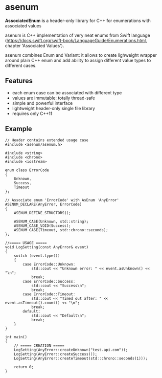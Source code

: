 # asenum
**AssociatedEnum** is a header-only library for C++ for enumerations with associated values

asenum is C++ implementation of very neat enums from Swift language (https://docs.swift.org/swift-book/LanguageGuide/Enumerations.html, chapter 'Associated Values').

asenum combines Enum and Variant: it allows to create lighweight wrapper around plain C++ enum and add ability to assign different value types to different cases.

## Features
- each enum case can be associated with different type
- values are immutable: totally thread-safe
- simple and powerful interface
- lightweight header-only single file library
- requires only C++11

## Example
```
// Header contains extended usage case
#include <asenum/asenum.h>

#include <string>
#include <chrono>
#include <iostream>

enum class ErrorCode
{
    Unknown,
    Success,
    Timeout
};

// Associate enum 'ErrorCode' with AsEnum 'AnyError'
ASENUM_DECLARE(AnyError, ErrorCode)
{
    ASENUM_DEFINE_STRUCTORS();
    
    ASENUM_CASE(Unknown, std::string);
    ASENUM_CASE_VOID(Success);
    ASENUM_CASE(Timeout, std::chrono::seconds);
};

//===== USAGE =====
void LogSetting(const AnyError& event)
{
    switch (event.type())
    {
        case ErrorCode::Unknown:
            std::cout << "Unknown error: " << event.asUnknown() << "\n";
            break;
        case ErrorCode::Success:
            std::cout << "Success\n";
            break;
        case ErrorCode::Timeout:
            std::cout << "Timed out after: " << event.asTimeout().count() << "\n";
            break;
        default:
            std::cout << "Default\n";
            break;
    }
}

int main()
{
    // ===== CREATION =====
    LogSetting(AnyError::createUnknown("test.api.com"));
    LogSetting(AnyError::createSuccess());
    LogSetting(AnyError::createTimeout(std::chrono::seconds(1)));
    
    return 0;
}
```

